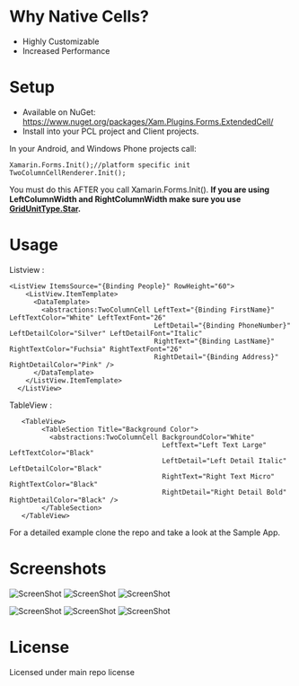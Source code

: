 # Why Native Cells?
* Highly Customizable
* Increased Performance

# Setup
* Available on NuGet: https://www.nuget.org/packages/Xam.Plugins.Forms.ExtendedCell/
* Install into your PCL project and Client projects.

In your Android, and Windows Phone projects call:

```
Xamarin.Forms.Init();//platform specific init
TwoColumnCellRenderer.Init();
```

You must do this AFTER you call Xamarin.Forms.Init(). **If you are using LeftColumnWidth and RightColumnWidth make sure you use [GridUnitType.Star](http://iosapi.xamarin.com/index.aspx?link=T%3AXamarin.Forms.GridUnitType).**

# Usage

Listview :
```
<ListView ItemsSource="{Binding People}" RowHeight="60">
    <ListView.ItemTemplate>
      <DataTemplate>
        <abstractions:TwoColumnCell LeftText="{Binding FirstName}" LeftTextColor="White" LeftTextFont="26"
                                    LeftDetail="{Binding PhoneNumber}" LeftDetailColor="Silver" LeftDetailFont="Italic"
                                    RightText="{Binding LastName}" RightTextColor="Fuchsia" RightTextFont="26"
                                    RightDetail="{Binding Address}" RightDetailColor="Pink" />
      </DataTemplate>
    </ListView.ItemTemplate>
  </ListView>
```

TableView : 

```
   <TableView>
        <TableSection Title="Background Color">
          <abstractions:TwoColumnCell BackgroundColor="White"
                                      LeftText="Left Text Large" LeftTextColor="Black"
                                      LeftDetail="Left Detail Italic" LeftDetailColor="Black"
                                      RightText="Right Text Micro" RightTextColor="Black"
                                      RightDetail="Right Detail Bold" RightDetailColor="Black" />
        </TableSection>
   </TableView>
```

For a detailed example clone the repo and take a look at the Sample App.

# Screenshots

![ScreenShot](https://raw.githubusercontent.com/paulpatarinski/Xamarin.Forms.Plugins/master/SampleApp/Images/Screenshots/Droid_TwoColumnCell_Listview.png)
![ScreenShot](https://raw.githubusercontent.com/paulpatarinski/Xamarin.Forms.Plugins/master/SampleApp/Images/Screenshots/Droid_TwoColumnCell_TableView1.png)
![ScreenShot](https://raw.githubusercontent.com/paulpatarinski/Xamarin.Forms.Plugins/master/SampleApp/Images/Screenshots/Droid_TwoColumnCell_TableView2.png)

![ScreenShot](https://raw.githubusercontent.com/paulpatarinski/Xamarin.Forms.Plugins/master/SampleApp/Images/Screenshots/WP_TwoColumnCell_Listview.png)
![ScreenShot](https://raw.githubusercontent.com/paulpatarinski/Xamarin.Forms.Plugins/master/SampleApp/Images/Screenshots/WP_TwoColumnCell_TableView1.png)
![ScreenShot](https://raw.githubusercontent.com/paulpatarinski/Xamarin.Forms.Plugins/master/SampleApp/Images/Screenshots/WP_TwoColumnCell_TableView2.png)

# License
Licensed under main repo license
